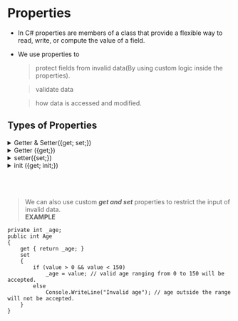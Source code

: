 # Properties
* In C# properties are members of a class that provide a flexible way to read, write, or compute the value of a field.
* We use properties to 
	> protect fields from invalid data(By using custom logic inside the properties).

	> validate data 

	>how data is accessed and modified.

 ## Types of Properties
  
 <details><summary> Getter & Setter({get; set;})</summary>

* It is a both read and write function i.e. we can insert data into a field and access tht data aswell.
* usually used to write & read data in a private field.
* It is a default property of c#.	

 ### EXAMPLE
```
private string _name;

public string Name
{
    get { return _name; }
    set { _name = value; }
}

Person p = new Person();
p.Name = "Smruti           // we use this to Write the name of the person p into memory(set).
Console.WriteLine(p.Name);     // We use this line to read the name of the same person from the memory(get).

output : Smruti

```
	
</details>

 <details><summary> Getter ({get;})</summary>

 * It is used in specific cases, where intitially the value of the private variable is assigned and it is not changed later.
 * Only read operations can be performed using this property.
 
 ### EXAMPLE
 ```
 private int _id = 1001;

public int ID
{
    get { return _id; }
}

Console.WriteLine(p.ID); 
Output:  2001
```

 </details>

 <details><summary>setter({set;})</summary>

* It is used in specific cases, where a data is only writen into the memory and its access should be  secure or private.
* Only Write operations can be performed using this property.
* Generally used to store passwords or sensetive info .

### EXAMPLE
```C#
private string _password;

public string Password
{
    set { _password = value; }
}

o.passwod = "secret";   // Password is writen into the memory and can't be accessed.
```


</details> 

 <details><summary>init ({get; init;}) </summary>

* It is very similar to the set property but in "init" proerty the value can only be assigned during initialization.
* The value cant be changed once its been initialized.
* "init" property is a relatively new property ,it was introduced in C# 9.0 which came out in nov 2020.

### EXAMPLE
```
public class Person
{
    public string Name { get; init; }
    public int Age { get; init; }
}

var p = new Person { Name = "Ranjan" , age= 25} //values assigned during initialization

Console.WriteLine(p.name);
Console.WriteLine(p.age);

output: ranjan
        25
```

 </details>

 <br>
  <br>
   <br>

 > We can also use custom ***get and set*** properties to restrict the input of invalid data. <br>
    **EXAMPLE** <br>


``` 
private int _age;
public int Age
{
    get { return _age; }
    set
    {
        if (value > 0 && value < 150)
            _age = value; // valid age ranging from 0 to 150 will be accepted.
        else
            Console.WriteLine("Invalid age"); // age outside the range will not be accepted.
    }
}
```